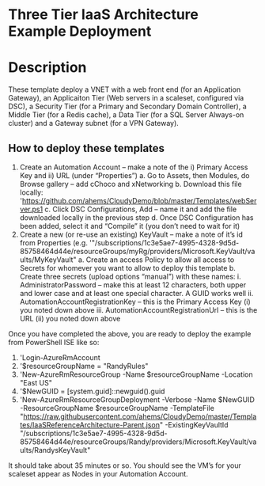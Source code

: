 # Three Tier IaaS Architecture Example Deployment

# Description
These template deploy a VNET with a web front end (for an Application Gateway), an Applicaiton Tier (Web servers in a scaleset, configured via DSC), a Security Tier (for a Primary and Secondary Domain Controller), a Middle Tier (for a Redis cache), a Data Tier (for a SQL Server Always-on cluster) and a Gateway subnet (for a VPN Gateway). 

## How to deploy these templates

1.	Create an Automation Account – make a note of the i) Primary Access Key and ii) URL (under “Properties”)
a.	Go to Assets, then Modules, do Browse gallery – add cChoco and xNetworking
b.	Download this file locally: 'https://github.com/ahems/CloudyDemo/blob/master/Templates/webServer.ps1
c.	Click DSC Configurations, Add – name it and add the file downloaded locally in the previous step 
d.	Once DSC Configuration has been added, select it and “Compile” it (you don’t need to wait for it)
2.	Create a new (or re-use an existing) KeyVault – make a note of it’s id from Properties (e.g. '"/subscriptions/1c3e5ae7-4995-4328-9d5d-85758464d44e/resourceGroups/myRg/providers/Microsoft.KeyVault/vaults/MyKeyVault"
a.	Create an access Policy to allow all access to Secrets for whomever you want to allow to deploy this template
b.	Create three secrets (upload options “manual”) with these names:
i.	AdministratorPassword – make this at least 12 characters, both upper and lower case and at least one special character. A GUID works well
ii.	AutomationAccountRegistrationKey – this is the Primary Access Key (i) you noted down above
iii.	AutomationAccountRegistrationUrl – this is the URL (ii) you noted down above

Once you have completed the above, you are ready to deploy the example from PowerShell ISE like so:

1.	'Login-AzureRmAccount
2.	'$resourceGroupName = "RandyRules"
3.	'New-AzureRmResourceGroup -Name $resourceGroupName -Location "East US"
4.	'$NewGUID = [system.guid]::newguid().guid
5.	'New-AzureRmResourceGroupDeployment -Verbose -Name $NewGUID -ResourceGroupName $resourceGroupName -TemplateFile "https://raw.githubusercontent.com/ahems/CloudyDemo/master/Templates/IaaSReferenceArchitecture-Parent.json" -ExistingKeyVaultId "/subscriptions/1c3e5ae7-4995-4328-9d5d-85758464d44e/resourceGroups/Randy/providers/Microsoft.KeyVault/vaults/RandysKeyVault"

It should take about 35 minutes or so. You should see the VM’s for your scaleset appear as Nodes in your Automation Account.
